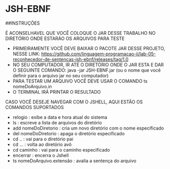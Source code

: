 # JSH-EBNF

##INSTRUÇÕES

É ACONSELHAVEL QUE VOCÊ COLOQUE O JAR DESSE TRABALHO NO DIRETÓRIO ONDE ESTARÁO OS ARQUIVOS PARA TESTE

- PRIMEIRAMENTE VOCÊ DEVE BAIXAR O PACOTE JAR DESSE PROJETO, NESSE LINK: https://github.com/linguagem-programacao-ii/lab-05-reconhecedor-de-sentencas-jsh-ebnf/releases/tag/1.0
- NO SEU COMPUTADOR, IR ATÉ O DIRETÓRIO ONDE O JAR ESTA E DAR O SEGUINTE COMANDO: java -jar JSH-EBNF.jar (ou o nome que você definir para o arquivo jar no seu computador)
- PARA TESTAR UM ARQUIVO VOCÊ DEVE USAR O COMANDO ts nomeDoArquivo.in 
- O TERMINAL IRÁ PRINTAR O RESULTADO

CASO VOCÊ DESEJE NAVEGAR COM O JSHELL, AQUI ESTÃO OS COMANDOS SUPORTADOS

- relogio : exibe a data e hora atual do sistema
- ls : escreve a lista de arquivos do diretório
- add nomeDoDiretorio : cria um novo diretório com o nome especificado
- del nomeDoDiretorio : apaga o diretório especificado
- cd .. : vai para o diretório pai
- cd ... : volta ao diretório avô
- cd caminho : vai para o caminho especificado
- encerrar : encerra o Jshell
- ts nomeDoArquivo.extensão : avalia a sentença do arquivo
